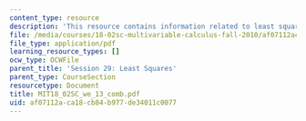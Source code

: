 ```yaml
---
content_type: resource
description: 'This resource contains information related to least squares interpolation. '
file: /media/courses/18-02sc-multivariable-calculus-fall-2010/af07112aca18cb84b977de34011c0077_MIT18_02SC_we_13_comb.pdf
file_type: application/pdf
learning_resource_types: []
ocw_type: OCWFile
parent_title: 'Session 29: Least Squares'
parent_type: CourseSection
resourcetype: Document
title: MIT18_02SC_we_13_comb.pdf
uid: af07112a-ca18-cb84-b977-de34011c0077
---
```

